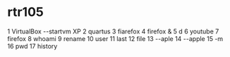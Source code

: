 # rtr105

1  VirtualBox --startvm XP
    2  quartus
    3  fiarefox
    4  firefox &
    5  d
    6  youtube
    7  firefox
    8  whoami
    9  rename
   10  user
   11  last
   12  file
   13  --aple
   14  --apple
   15  -m
   16  pwd
   17  history
